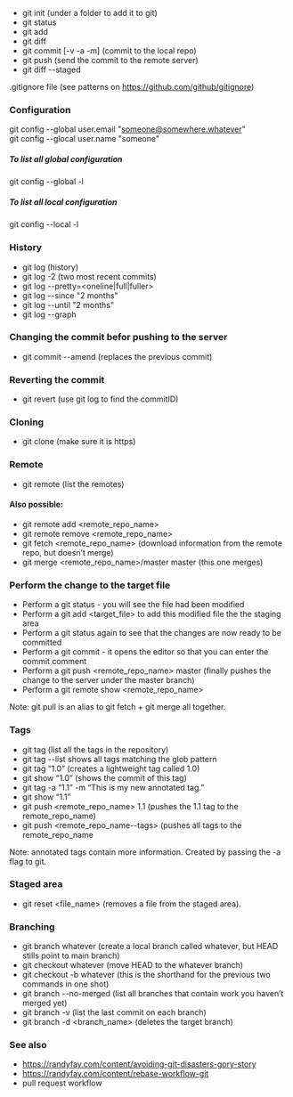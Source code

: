 - git init (under a folder to add it to git)
- git status
- git add <filename>
- git diff <filename>
- git commit [-v -a -m<message>] (commit to the local repo)
- git push (send the commit to the remote server)
- git diff --staged

.gitignore file (see patterns on https://github.com/github/gitignore)

### Configuration
git config --global user.email "someone@somewhere.whatever"<br />
git config --glocal user.name "someone"<br />
##### To list all global configuration
git config --global -l
##### To list all local configuration
git config --local -l

### History
- git log (history)
- git log -2 (two most recent commits)
- git log --pretty=<oneline|full|fuller>
- git log --since "2 months"
- git log --until "2 months"
- git log --graph

### Changing the commit befor pushing to the server
- git commit --amend (replaces the previous commit)

### Reverting the commit
- git revert <commitID> (use git log to find the commitID)

### Cloning
- git clone <url> (make sure it is https)

### Remote
- git remote (list the remotes)

#### Also possible:
  - git remote add <remote_repo_name>
  - git remote remove <remote_repo_name>
  - git fetch <remote_repo_name> (download information from the remote repo, but doesn’t merge)
  - git merge <remote_repo_name>/master master (this one merges)

### Perform the change to the target file
- Perform a git status - you will see the file had been modified
- Perform a git add <target_file> to add this modified file the the staging area
- Perform a git status again to see that the changes are now ready to be committed
- Perform a git commit - it opens the editor so that you can enter the commit comment
- Perform a git push <remote_repo_name> master (finally pushes the change to the server under the master branch)
- Perform a git remote show <remote_repo_name>

Note: git pull is an alias to git fetch + git merge all together.

### Tags
- git tag (list all the tags in the repository)
- git tag --list <glob> shows all tags matching the glob pattern
- git tag “1.0” (creates a lightweight tag called 1.0)
- git show “1.0” (shows the commit of this tag)
- git tag -a “1.1” -m “This is my new annotated tag.”
- git show “1.1”
- git push <remote_repo_name> 1.1 (pushes the 1.1 tag to the remote_repo_name)
- git push <remote_repo_name--tags> (pushes all tags to the remote_repo_name

Note: annotated tags contain more information. Created by passing the -a flag to git.

### Staged area
- git reset <file_name> (removes a file from the staged area).

### Branching
- git branch whatever (create a local branch called whatever, but HEAD stills point to main branch)
- git checkout whatever (move HEAD to the whatever branch)
- git checkout -b whatever (this is the shorthand for the previous two commands in one shot)
- git branch --no-merged (list all branches that contain work you haven’t merged yet)
- git branch -v (list the last commit on each branch)
- git branch -d <branch_name> (deletes the target branch)

### See also
- https://randyfay.com/content/avoiding-git-disasters-gory-story
- https://randyfay.com/content/rebase-workflow-git
- pull request workflow

